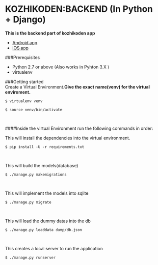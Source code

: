 # KOZHIKODEN:BACKEND (In Python + Django)
**This is the backend part of kozhikoden app**<br>

* [Android app]()
* [iOS app](https://github.com/liginv/kozhikoden_ios)

###Prerequisites<br>
* Python 2.7 or above (Also works in Pyhton 3.X )
* virtualenv

###Getting started<br>
Create a Virtual Environment.**Give the exact name(venv) for the virtual enviroment.**<br>
<pre><code>$ virtualenv venv</code></pre>


<pre><code>$ source venv/bin/activate</code></pre><br>

####Inside the virtual Environment run the following commands in order:<br>

This will install the dependencies into the virtual environment.
<pre><code>$ pip install -U -r requirements.txt</code></pre><br>
This will build the models(database)
<pre><code>$ ./manage.py makemigrations</code></pre><br>
This will implement the models into sqlite
<pre><code>$ ./manage.py migrate</code></pre><br>
This will load the dummy datas into the db
<pre><code>$ ./manage.py loaddata dump/db.json</code></pre><br>
This creates  a local server to run the application 
<pre><code>$ ./manage.py runserver</code></pre>
